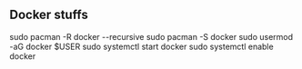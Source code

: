 ## Docker stuffs
<!-- https://www.hostinger.com.br/tutoriais/docker-cheat-sheet -->
sudo pacman -R docker --recursive
sudo pacman -S docker
sudo usermod -aG docker $USER
sudo systemctl start docker
sudo systemctl enable docker
